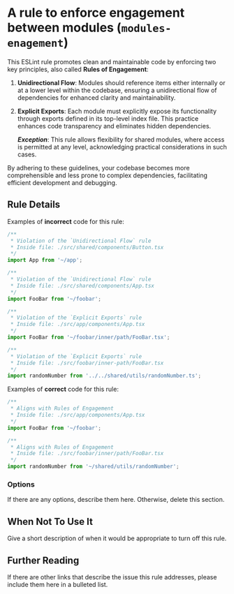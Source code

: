 # A rule to enforce engagement between modules (`modules-enagement`)

This ESLint rule promotes clean and maintainable code by enforcing two key principles, also called **Rules of Engagement**:

1. **Unidirectional Flow**: Modules should reference items either internally or at a lower level within the codebase, ensuring a unidirectional flow of dependencies for enhanced clarity and maintainability.

2. **Explicit Exports**: Each module must explicitly expose its functionality through exports defined in its top-level index file. This practice enhances code transparency and eliminates hidden dependencies.

   **_Exception_**: This rule allows flexibility for shared modules, where access is permitted at any level, acknowledging practical considerations in such cases.

By adhering to these guidelines, your codebase becomes more comprehensible and less prone to complex dependencies, facilitating efficient development and debugging.

## Rule Details

Examples of **incorrect** code for this rule:

```ts
/**
 * Violation of the `Unidirectional Flow` rule
 * Inside file: ./src/shared/components/Button.tsx
 */
import App from '~/app';

/**
 * Violation of the `Unidirectional Flow` rule
 * Inside file: ./src/shared/components/App.tsx
 */
import FooBar from '~/foobar';

/**
 * Violation of the `Explicit Exports` rule
 * Inside file: ./src/app/components/App.tsx
 */
import FooBar from '~/foobar/inner/path/FooBar.tsx';

/**
 * Violation of the `Explicit Exports` rule
 * Inside file: ./src/foobar/inner-path/FooBar.tsx
 */
import randomNumber from '../../shared/utils/randomNumber.ts';
```

Examples of **correct** code for this rule:

```js
/**
 * Aligns with Rules of Engagement
 * Inside file: ./src/app/components/App.tsx
 */
import FooBar from '~/foobar';

/**
 * Aligns with Rules of Engagement
 * Inside file: ./src/foobar/inner/path/FooBar.tsx
 */
import randomNumber from '~/shared/utils/randomNumber';
```

### Options

If there are any options, describe them here. Otherwise, delete this section.

## When Not To Use It

Give a short description of when it would be appropriate to turn off this rule.

## Further Reading

If there are other links that describe the issue this rule addresses, please include them here in a bulleted list.
